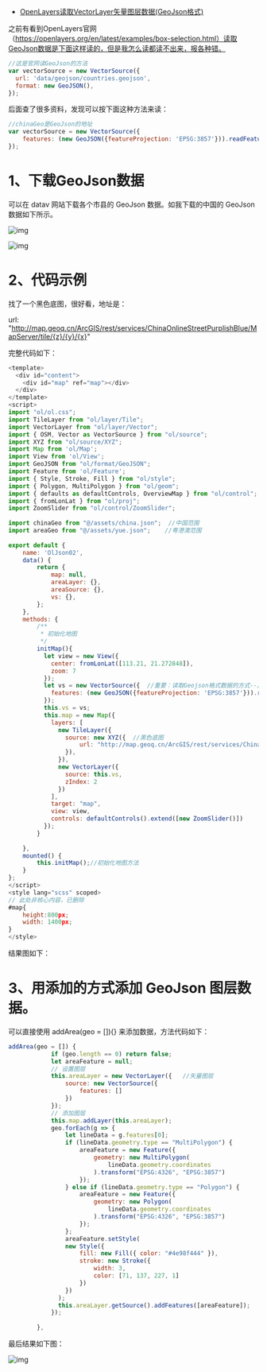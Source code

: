 - [OpenLayers读取VectorLayer矢量图层数据(GeoJson格式)](https://blog.csdn.net/Ocean111best/article/details/116111095)



之前有看到OpenLayers官网（https://openlayers.org/en/latest/examples/box-selection.html）读取GeoJson数据是下面这样读的，但是我怎么读都读不出来，报各种错。

```js
//这是官网读GeoJson的方法
var vectorSource = new VectorSource({
  url: 'data/geojson/countries.geojson',
  format: new GeoJSON(),
});
```

后面查了很多资料，发现可以按下面这种方法来读：

```js
//chinaGeo是GeoJson的地址 
var vectorSource = new VectorSource({
    features: (new GeoJSON({featureProjection: 'EPSG:3857'})).readFeatures(chinaGeo)  //读取Geojson格式数据，只有通过这种方式才能出来！！！
});
```

# 1、下载GeoJson数据

可以在 datav 网站下载各个市县的 GeoJson 数据。如我下载的中国的 GeoJson 数据如下所示。

![img](https://img-blog.csdnimg.cn/20210425000649153.png?x-oss-process=image/watermark,type_ZmFuZ3poZW5naGVpdGk,shadow_10,text_aHR0cHM6Ly9ibG9nLmNzZG4ubmV0L09jZWFuMTExYmVzdA==,size_16,color_FFFFFF,t_70)

![img](https://img-blog.csdnimg.cn/20210424234708450.png?x-oss-process=image/watermark,type_ZmFuZ3poZW5naGVpdGk,shadow_10,text_aHR0cHM6Ly9ibG9nLmNzZG4ubmV0L09jZWFuMTExYmVzdA==,size_16,color_FFFFFF,t_70)

# 2、代码示例

找了一个黑色底图，很好看，地址是：

url: "http://map.geoq.cn/ArcGIS/rest/services/ChinaOnlineStreetPurplishBlue/MapServer/tile/{z}/{y}/{x}"

完整代码如下：

```js
<template>
  <div id="content">
    <div id="map" ref="map"></div>
  </div>
</template>
<script>
import "ol/ol.css";
import TileLayer from "ol/layer/Tile";
import VectorLayer from "ol/layer/Vector";
import { OSM, Vector as VectorSource } from "ol/source";
import XYZ from "ol/source/XYZ";
import Map from 'ol/Map';
import View from 'ol/View';
import GeoJSON from "ol/format/GeoJSON";
import Feature from 'ol/Feature';
import { Style, Stroke, Fill } from "ol/style";
import { Polygon, MultiPolygon } from "ol/geom";
import { defaults as defaultControls, OverviewMap } from "ol/control";
import { fromLonLat } from "ol/proj";
import ZoomSlider from "ol/control/ZoomSlider";
 
import chinaGeo from "@/assets/china.json";  //中国范围
import areaGeo from "@/assets/yue.json";    //粤港澳范围
 
export default {
    name: 'OlJson02',
    data() {
        return {
            map: null,
            areaLayer: {},
            areaSource: {},
            vs: {},
        };
    },
    methods: {
        /**
         * 初始化地图
         */
        initMap(){
          let view = new View({
            center: fromLonLat([113.21, 21.272848]),
            zoom: 7
          });
          let vs = new VectorSource({  //重要：读取Geojson格式数据的方式--之前出现
            features: (new GeoJSON({featureProjection: 'EPSG:3857'})).readFeatures(chinaGeo)  //读取Geojson格式数据，只有通过这种方式才能出来！！！
          });
          this.vs = vs;
          this.map = new Map({
            layers: [
              new TileLayer({
                source: new XYZ({  //黑色底图
                    url: "http://map.geoq.cn/ArcGIS/rest/services/ChinaOnlineStreetPurplishBlue/MapServer/tile/{z}/{y}/{x}"
                }),
              }),
              new VectorLayer({
                source: this.vs,
                zIndex: 2
              })
            ],
            target: "map",
            view: view,
            controls: defaultControls().extend([new ZoomSlider()])
          });
        }
 
    },
    mounted() {
        this.initMap();//初始化地图方法
    }
};
</script>
<style lang="scss" scoped>
// 此处非核心内容，已删除
#map{
    height:800px;
    width: 1400px;
}
</style>
```

结果图如下：

# 3、用添加的方式添加 GeoJson 图层数据。

可以直接使用 addArea(geo = []){} 来添加数据，方法代码如下：

```js
addArea(geo = []) {
            if (geo.length == 0) return false;
            let areaFeature = null;
            // 设置图层
            this.areaLayer = new VectorLayer({   //矢量图层
                source: new VectorSource({
                    features: []
                })
            });
            // 添加图层
            this.map.addLayer(this.areaLayer);
            geo.forEach(g => {
                let lineData = g.features[0];
                if (lineData.geometry.type == "MultiPolygon") {
                    areaFeature = new Feature({
                        geometry: new MultiPolygon(
                            lineData.geometry.coordinates
                        ).transform("EPSG:4326", "EPSG:3857")
                    });
                } else if (lineData.geometry.type == "Polygon") {
                    areaFeature = new Feature({
                        geometry: new Polygon(
                            lineData.geometry.coordinates
                        ).transform("EPSG:4326", "EPSG:3857")
                    });
                };
                areaFeature.setStyle(
                new Style({
                    fill: new Fill({ color: "#4e98f444" }),
                    stroke: new Stroke({
                        width: 3,
                        color: [71, 137, 227, 1]
                    })
                })
              );
              this.areaLayer.getSource().addFeatures([areaFeature]);
            });
            
        },
```

最后结果如下图：


![img](https://img-blog.csdnimg.cn/2021042423543842.png?x-oss-process=image/watermark,type_ZmFuZ3poZW5naGVpdGk,shadow_10,text_aHR0cHM6Ly9ibG9nLmNzZG4ubmV0L09jZWFuMTExYmVzdA==,size_16,color_FFFFFF,t_70)